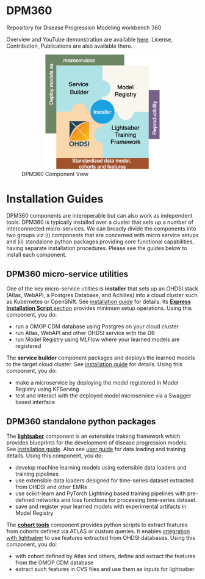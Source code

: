 
# DPM360
Repository for Disease Progression Modeling workbench 360

Overview and YouTube demonstration are available [here](https://ibm.github.io/DPM360/). License, Contribution, Publications are also available there.

<figure><center><img src=./docs/resources/png/dpm360v2.png "DPM360" width="300"/></center><figcaption>DPM360 Component View</figcaption></figure>

# Installation Guides

DPM360 components are interoperable but can also work as independent tools. DPM360 is typically installed over a cluster that sets up a number of interconnected micro-services. We can broadly divide the components into two groups viz (i) components that are concerned with micro service setups and (ii) standalone python packages providing core functional capabilities, having separate installation procedures. Please see the guides below to install each component.

## DPM360 micro-service utilities

One of the key micro-service utilties is <b>installer</b> that sets up an OHDSI stack (Atlas, WebAPI, a Postgres Database, and Achilles) into a cloud cluster such as Kubernetes or OpenShift. See [installation guide](https://github.com/IBM/DPM360/blob/main/installer/docs/installer.md) for details. Its [<b>Express Installation Script</b> section](https://github.com/IBM/DPM360/blob/main/installer/docs/installer.md#express-installation-script) provides minimum setup operations. Using this component, you do:
- run a OMOP CDM database using Postgres on your cloud cluster
- run Atlas, WebAPI and other OHDSI service with the DB
- run Model Registry using MLFlow where your learned models are registered

The <b>service builder</b> component packages and deploys the learned models to the target cloud cluster. See [installation guide](https://github.com/IBM/DPM360/blob/main/service_builder/docs/README.md) for details. Using this component, you do:
- make a microservice by deploying the model registered in Model Registry using KFServing
- test and interact with the deployed model microservice via a Swagger based interface

## DPM360 standalone python packages

The [<b>lightsaber</b>](https://github.com/IBM/DPM360/blob/main/lightsaber/docs/index.md) component is an extensible training framework which provides blueprints for the development of disease progression models. See [installation guide](https://github.com/IBM/DPM360/blob/main/lightsaber/docs/install.md). Also see [user guide](https://github.com/IBM/DPM360/blob/main/lightsaber/docs/user_guide.md) for data loading and training details. Using this component, you do:
- develop machine learning models using extensible data loaders and training pipelines
- use extensible data loaders designed for time-series dataset extracted from OHDSI and other EMRs
- use scikit-learn and PyTorch Lightning based training pipelines with pre-defined networks and loss functions for processing time-series dataset.
- save and register your learned models with experimental artifacts in Model Registry

The [<b>cohort tools</b>](https://github.com/IBM/DPM360/blob/main/cohort_tools/docs/index.md) component provides python scripts to extract features from cohorts defined via ATLAS or custom queries. It enables [integration with lightsaber](https://github.com/IBM/DPM360/blob/main/cohort_tools/docs/user_guide.md) to use features extracted from OHDSI databases. Using this component, you do:
- with cohort defined by Atlas and others, define and extract the features from the OMOP CDM database
- extract such features in CVS files and use them as inputs for lightsaber 
